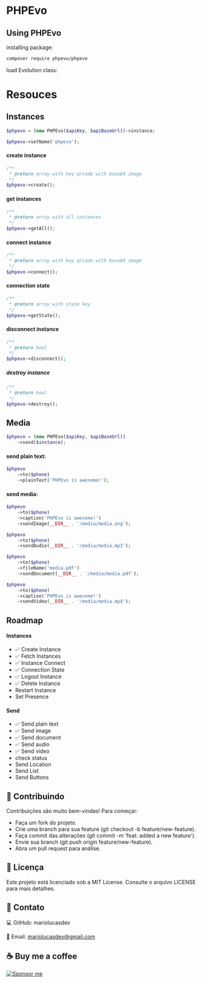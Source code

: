 # PHPEvo

## Using PHPEvo

installing package:

```bash
composer require phpevo/phpevo
```

load Evolution class:

# Resouces

## Instances

```php
$phpevo = (new PHPEvo($apiKey, $apiBaseUrl))->instance;

$phpevo->setName('phpevo');
```

#### create instance

```php
/**
 * @return array with key qrcode with base64 image
 */
$phpevo->create();
```

#### get instances

```php
/**
 * @return array with all instances
 */
$phpevo->getAll();
```

#### connect instance

```php
/**
 * @return array with key qrcode with base64 image
 */
$phpevo->connect();
```

#### connection state

```php
/**
 * @return array with state key
 */
$phpevo->getState();
```

#### disconnect instance

```php
/**
 * @return bool
 */
$phpevo->disconnect();
```

##### destroy instance

```php
/**
 * @return bool
 */
$phpevo->destroy();
```

## Media

```php
$phpevo = (new PHPEvo($apiKey, $apiBaseUrl))
    ->send($instance);
```

#### send plain text:

```php
$phpevo
    ->to($phone)
    ->plainText('PHPEvo is awesome!');
```

#### send media:

```php
$phpevo
    ->to($phone)
    ->caption('PHPEvo is awesome!')
    ->sendImage(__DIR__ . '/media/media.png');

$phpevo
    ->to($phone)
    ->sendAudio(__DIR__ . '/media/media.mp3');

$phpevo
    ->to($phone)
    ->fileName('media.pdf')
    ->sendDocument(__DIR__ . '/media/media.pdf');

$phpevo
    ->to($phone)
    ->caption('PHPEvo is awesome!')
    ->sendVideo(__DIR__ . '/media/media.mp4');
```

## Roadmap

#### Instances

- ✅ Create Instance
- ✅ Fetch Instances
- ✅ Instance Connect
- ✅ Connection State
- ✅ Logout Instance
- ✅ Delete Instance
- Restart Instance
- Set Presence

#### Send

- ✅ Send plain text
- ✅ Send image
- ✅ Send document
- ✅ Send audio
- ✅ Send video
- check status
- Send Location
- Send List
- Send Buttons

## 🌟 Contribuindo

Contribuições são muito bem-vindas!
Para começar:

- Faça um fork do projeto.
- Crie uma branch para sua feature (git checkout -b feature/new-feature).
- Faça commit das alterações (git commit -m 'feat: added a new feature').
- Envie sua branch (git push origin feature/new-feature).
- Abra um pull request para análise.

## 📄 Licença

Este projeto está licenciado sob a MIT License. Consulte o arquivo LICENSE para mais detalhes.

## 🤝 Contato

💻 GitHub: mariolucasdev

📧 Email: mariolucasdev@gmail.com

## ☕ Buy me a coffee

[![Sponsor me](https://img.shields.io/badge/Sponsor%20me-%E2%9D%A4-red)](https://github.com/sponsors/mariolucasdev)
